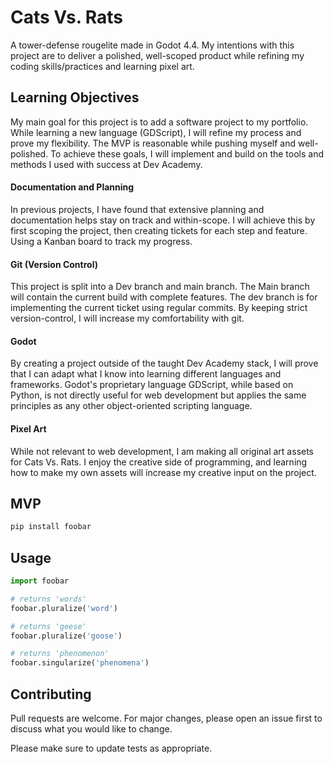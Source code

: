 # Cats Vs. Rats

A tower-defense rougelite made in Godot 4.4. My intentions with this project are to deliver a polished, well-scoped product while refining my coding skills/practices and learning pixel art. 


## Learning Objectives

My main goal for this project is to add a software project to my portfolio. While learning a new language (GDScript), I will refine my process and prove my flexibility. The MVP is reasonable while pushing myself and well-polished. To achieve these goals, I will implement and build on the tools and methods I used with success at Dev Academy.

#### Documentation and Planning
In previous projects, I have found that extensive planning and documentation helps stay on track and within-scope. I will achieve this by first scoping the project, then creating tickets for each step and feature. Using a Kanban board to track my progress. 

#### Git (Version Control)
This project is split into a Dev branch and main branch. The Main branch will contain the current build with complete features. The dev branch is for implementing the current ticket using regular commits. By keeping strict version-control, I will increase my comfortability with git.

#### Godot
By creating a project outside of the taught Dev Academy stack, I will prove that I can adapt what I know into learning different languages and frameworks. Godot's proprietary language GDScript, while based on Python, is not directly useful for web development but applies the same principles as any other object-oriented scripting language. 

#### Pixel Art
While not relevant to web development, I am making all original art assets for Cats Vs. Rats. I enjoy the creative side of programming, and learning how to make my own assets will increase my creative input on the project. 

## MVP

```bash
pip install foobar
```

## Usage

```python
import foobar

# returns 'words'
foobar.pluralize('word')

# returns 'geese'
foobar.pluralize('goose')

# returns 'phenomenon'
foobar.singularize('phenomena')
```

## Contributing

Pull requests are welcome. For major changes, please open an issue first
to discuss what you would like to change.

Please make sure to update tests as appropriate.
